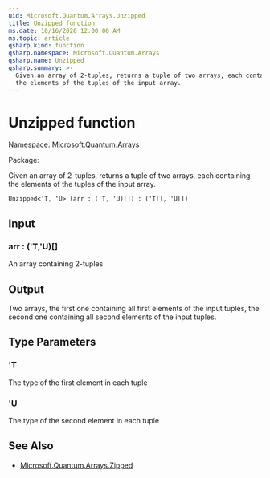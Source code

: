 ```yaml
---
uid: Microsoft.Quantum.Arrays.Unzipped
title: Unzipped function
ms.date: 10/16/2020 12:00:00 AM
ms.topic: article
qsharp.kind: function
qsharp.namespace: Microsoft.Quantum.Arrays
qsharp.name: Unzipped
qsharp.summary: >-
  Given an array of 2-tuples, returns a tuple of two arrays, each containing
  the elements of the tuples of the input array.
---
```


# Unzipped function

Namespace: [Microsoft.Quantum.Arrays](xref:Microsoft.Quantum.Arrays)

Package: [](https://nuget.org/packages/)


Given an array of 2-tuples, returns a tuple of two arrays, each containingthe elements of the tuples of the input array.

```Q#
Unzipped<'T, 'U> (arr : ('T, 'U)[]) : ('T[], 'U[])
```


## Input

### arr : ('T,'U)[]

An array containing 2-tuples



## Output

Two arrays, the first one containing all first elements of the inputtuples, the second one containing all second elements of the input tuples.

## Type Parameters

### 'T

The type of the first element in each tuple


### 'U

The type of the second element in each tuple



## See Also

- [Microsoft.Quantum.Arrays.Zipped](xref:Microsoft.Quantum.Arrays.Zipped)